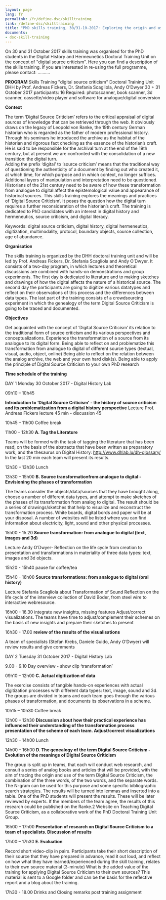 ```yaml
---
layout: page
lang: fr
permalink: /fr/define-dsc/skilltraining
link: /define-dsc/skilltraining
title: "PhD skills training, 30/31-10-2017: Exploring the origin and use of the term  \"digital source criticism\""
documents:
- dsc-skill-training
---
```



On 30 and 31 October 2017 skills training was organised for the PhD students in the Digital History and Hermeunetics Doctoral Training Unit on the concept of "digital source criticism". Here you can find a description of the skills training.
If you are interested in re-using the full programme, please contact: ..........


**PROGRAM**
Skills Training "digital source criticism"
Doctoral Training Unit DHH
by Prof. Andreas Fickers, Dr. Stefania Scagliola, Andy O’Dwyer
30 + 31 October 2017
participants: 16
Required: photoscanner, book scanner, 3d scanner, cassette/video player and software for analogue/digital conversion

**Context**

The term ‘Digital Source Criticism’ refers to the critical appraisal of digital sources of knowledge that can be retrieved through the web. It obviously draws on the legacy of  Leopold von Ranke, the 19th century German historian who is regarded as the father of modern professional history. Through his seminars he introduced the archive as the habitat of the historian and rigorous fact checking as the essence of the historian’s craft. He is said to be responsible for the archival turn at the end of the 19th century, but at present we are confronted with the consolidation of a new transition: the digital turn.  
Adding the prefix ‘digital’ to ‘source criticism’ means that the traditional way of questioning the authenticity of a document by finding out who created it, at which time, for which purpose and in which context, no longer suffices. Additional layers of manipulation and interpretation need to be questioned. Historians of the 21st century need to be aware of how these transformation from analogue to digital affect the epistemological value and appearance of historical sources. This skills training explores the meanings and practices of ‘Digital Source Criticism’. It poses the question how the digital turn requires a further reconsideration of the historian’s craft. The training is dedicated to PhD candidates with an interest in digital history and hermeneutics, source criticism, and digital literacy.

Keywords: digital source criticism, digital history, digital hermeneutics, digitization, multimodality, protocol, boundary objects, source collection, age of abundance.

**Organisation**

The skills training is organized by the DHH doctoral training unit and will be led by Prof. Andreas Fickers, Dr. Stefania Scagliola and Andy O’Dwyer. It consists of a two-day program, in which lectures and theoretical discussions are combined with hands-on demonstrations and group experiments. The first day is dedicated to literature and to  making sketches and drawings of how the digital affects the nature of a historical source.
The second day the participants are going to digitize various datatypes and reflect on their observations of this process and the differences between data types. The last part of the training consists of a crowdsourcing experiment in which the genealogy of the term Digital Source Criticism is going to be traced and documented.

**Objectives**

Get acquainted with the concept of ‘Digital Source Criticism’ its relation to the traditional form of source criticism and its various perspectives and conceptualizations.
Experience the transformation of a source from its analogue to its digital form.
Being able to reflect on and problematize this transformation from analogue to digital  of different source types (textual, visual, audio, object, online)
Being able to reflect on the relation between the analog archive, the web and your own hard disk(s).
Being able to apply the principle of Digital Source Criticism to your own PhD research

**Time schedule of the training**

DAY 1 Monday 30 October 2017 - Digital History Lab

09h10 – 10h45

**Introduction to ‘Digital Source Criticism’ -  the history of source criticism and its problematization from a digital history perspective**
Lecture Prof. Andreas Fickers
lecture 45 min - discussion 45

10h45 – 11h00
Coffee break

11h00 – 12h30
**A. Tag the Literature**

Teams will be formed with the task of tagging the literature that has been read, on the basis of the abstracts that have been written as preparatory work, and the thesaurus on Digital History:  http://www.dhlab.lu/dh-glossary/
In the last 20 min each team will present its results.

12h30 – 13h30
Lunch

13h30 – 15h00
**B. Source transformationfrom analogue to digital - Envisioning the phases of transformation**

The teams consider the objects/data/sources that they have brought along, choose a number of different data types, and attempt to make sketches of the phases of its transformation from analog to digital. The result should be a series of  drawings/sketches that help to visualize and  reconstruct the transformation process. White boards, digital bords and paper will be at your disposal. A number of websites will be listed where you can find information about electricity, light, sound and other physical processes.

15h00 - 15.20
**Source transformation: from analogue to digital (text, images and 3d)**

Lecture Andy O’Dwyer- Reflection on the life cycle from creation to presentation and transformations in materiality of three data types: text, images and 3d objects.

15h20 - 15h40
pause for coffee/tea

15h40 - 16h00
**Source transformations: from analogue to digital (oral history)**

Lecture Stefania Scagliola about Transformation of Sound
Reflection on the life cycle of the interview collection of David Boder, from steel wire to interactive webresource.  

16h00 - 16.30
integrate new insights, missing features
Adjust/correct visualizations. The teams have time to adjust/complement their schemes on the basis of new insights and prepare their sketches to present

16h30 - 17.00
**review of the results of the visualisations**

A team of specialists (Stefan Krebs, Daniele Guido, Andy O’Dwyer) will review results and give comments



DAY 2 Tuesday 31 October 2017 - Digital History Lab

9.00 - 9.10
Day overview - show clip ‘transformation’

09h10 – 12h00
**C. Actual digitization of data**

The exercise consists of tangible hands-on experiences with actual digitization processes with different data types: text, image, sound and 3d.  The groups are divided in teams and each team goes through the various phases of transformation, and documents its observations in a scheme.

10h15 – 10h30
Coffee break

12h00 – 12h30
**Discussion about how their practical experience has influenced their understanding of the transformation process presentation of the scheme of each team. Adjust/correct visualizations**

12h30 – 14h00
Lunch

14h00 – 16h00
**D. The genealogy of the term Digital Source Criticism - Evolution of the meanings of Digital Source Criticism**

The group is split up in teams, that each will  conduct web research, and consult a series of analog books and articles that will be provided, with the aim of tracing the origin and use of the term Digital Source Criticism, the combination of the three words, of the two words, and the separate words. The N-gram can be used for this purpose and some specific bibliographic search strategies.  The results will be turned into lemmas and inserted into a table. One of the PhD students will present the results.
These will be later reviewed by experts. If the members of the team agree, the results of this research could be published on the Ranke.2 Website on Teaching Digital Source Criticism, as a collaborative work of the PhD Doctoral Training Unit Group.

16h00 – 17h00
**Presentation of research on Digital Source Criticism to a team of specialists. Discussion of results**


17h00 – 17h30
**E. Evaluation**

Record short video-clip in pairs. Participants take their short description of their source that they have prepared in advance, read it out loud, and reflect on how what they have learned/experienced during the skill training, relates to their own source material  (3-minute) What is  the added value of the training for applying Digital Source Criticism to their own sources? This material is sent to a Google folder and can be the basis for the reflective report and a blog about the training.  

17h30 - 18.00
Drinks and Closing remarks
post training assignment
